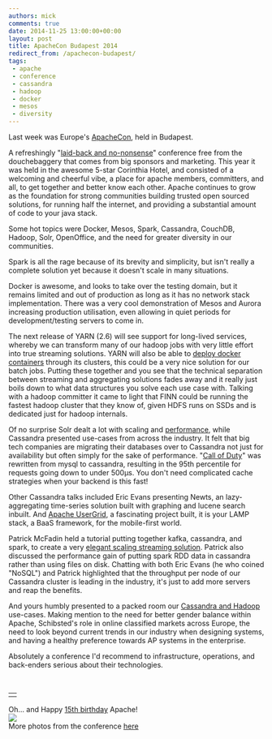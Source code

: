 ```yaml
---
authors: mick
comments: true
date: 2014-11-25 13:00:00+00:00
layout: post
title: ApacheCon Budapest 2014
redirect_from: /apachecon-budapest/
tags:
 - apache
 - conference
 - cassandra
 - hadoop
 - docker
 - mesos
 - diversity
---
```


Last week was Europe's <a href="http://drbacchus.com/apachecon-budapest-2014/">ApacheCon</a>, held in Budapest.

A refreshingly "<a href="http://iamfortress.wordpress.com/2014/11/23/a-newcomers-perspective-on-apachecon-europe-2014/" title="Shawn McKinney">laid-back and no-nonsense</a>" conference free from the douchebaggery that comes from big sponsors and marketing. This year it was held in the awesome 5-star Corinthia Hotel, and consisted of a welcoming and cheerful vibe, a place for apache members, committers, and all, to get together and better know each other. Apache continues to grow as the foundation for strong communities building trusted open sourced solutions, for running half the internet, and providing a substantial amount of code to your java stack.

Some hot topics were Docker, Mesos, Spark, Cassandra, CouchDB, Hadoop, Solr, OpenOffice, and the need for greater diversity in our communities.

Spark is all the rage because of its brevity and simplicity, but isn't really a complete solution yet  because it doesn't scale in many situations.

Docker is awesome, and looks to take over the testing domain, but it remains limited and out of production as long as it has no network stack implementation. There was a very cool demonstration of Mesos and Aurora increasing production utilisation, even allowing in quiet periods for development/testing servers to come in.

The next release of YARN (2.6) will see support for long-lived services, whereby we can transform many of our hadoop jobs with very little effort into true streaming solutions. YARN will also be able to <a href="http://blog.sequenceiq.com/blog/2014/11/20/yarn-containers-and-docker">deploy docker containers</a> through its clusters, this could be a very nice solution for our batch jobs. Putting these together and you see that the technical separation between streaming and aggregating solutions fades away and it really just boils down to what data structures you solve each use case with. Talking with a hadoop committer it came to light that FINN could be running the fastest hadoop cluster that they know of, given HDFS runs on SSDs and is dedicated just for hadoop internals.

Of no surprise Solr dealt a lot with scaling and <a href="http://events.linuxfoundation.org/sites/events/files/slides/HighPerformanceSolr.pdf">performance</a>, while Cassandra presented use-cases from across the industry. It felt that big tech companies are migrating their databases over to Cassandra not just for availability but often simply for the sake of performance. "<a href="http://www.slideshare.net/planetcassandra/cassandra-summit-2014-deploying-cassandra-for-call-of-duty">Call of Duty</a>" was rewritten from mysql to cassandra, resulting in the 95th percentile for requests going down to under 500μs. You don't need complicated cache strategies when your backend is this fast!

Other Cassandra talks included Eric Evans presenting <a hef="http:/opennms.github.com/newts">Newts</a>, an lazy-aggregating time-series solution built with graphing and lucene search inbuilt. And <a href="http://events.linuxfoundation.org/sites/events/files/slides/Intro-To-Usergrid%20-%20ApacheCon%20EU%202014.pdf">Apache UserGrid</a>, a fascinating project built, it is your LAMP stack, a BaaS framework, for the mobile-first world.

Patrick McFadin held a tutorial putting together kafka, cassandra, and spark, to create a very <a href="https://github.com/killrweather/killrweather">elegant scaling streaming solution</a>. Patrick also discussed the performance gain of putting spark RDD data in cassandra rather than using files on disk. Chatting with both Eric Evans (he who coined "NoSQL") and Patrick highlighted that the throughput per node of our Cassandra cluster is leading in the industry, it's just to add more servers and reap the benefits.

And yours humbly presented to a packed room our <a href="https://prezi.com/xgjrvkxhxkg8/apachecon-cassandra-and-hadoop-finnno/">Cassandra and Hadoop</a> use-cases. Making mention to the need for better gender balance within Apache, Schibsted's role in online classified markets across Europe, the need to look beyond current trends in our industry when designing systems, and having a healthy preference towards AP systems in the enterprise.

Absolutely a conference I'd recommend to infrastructure, operations, and back-enders serious about their technologies.

<br/>
<table><tr><td></td></tr></table>
<p class="centerify">Oh… and Happy <a href="https://blogs.apache.org/foundation/entry/the_apache_software_foundation_celebrates2">15th birthday</a> Apache!<br/><img src="http://farm8.staticflickr.com/7533/15816582111_4b19b886c5_c.jpg"/><br/>
More photos from the conference <a href="http://events.linuxfoundation.org/events/apachecon-europe">here</a></p>



